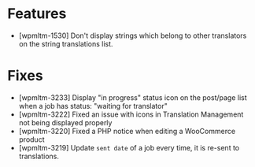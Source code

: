# Features
* [wpmltm-1530] Don't display strings which belong to other translators on the string translations list.

# Fixes
* [wpmltm-3233] Display "in progress" status icon on the post/page list when a job has status: "waiting for translator"
* [wpmltm-3222] Fixed an issue with icons in Translation Management not being displayed properly
* [wpmltm-3220] Fixed a PHP notice when editing a WooCommerce product
* [wpmltm-3219] Update `sent date` of a job every time, it is re-sent to translations.